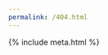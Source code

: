 ```yaml
---
permalink: /404.html
---
```

<html>

<head>
    <link href="https://fonts.googleapis.com/css?family=Poppins:200,700|Roboto:300|Roboto:900|Nunito:700" rel="stylesheet">
    <meta name="viewport" content="width=device-width, initial-scale=.5, maximum-scale=12.0, minimum-scale=.25, user-scalable=yes" />
    {% include meta.html %}
    <!--[if lt IE 9]>
      <script src="http://html5shiv.googlecode.com/svn/trunk/html5.js"></script>
    <![endif]-->
    <meta name="theme-color" content="#ffffff" />
    <link rel="stylesheet" type="text/css" href="{{"./style.css" | relative_url}}" />
    <link rel="stylesheet" type="text/css" href="{{"./prism.css" | relative_url}}" />
    <link rel="alternate" type="application/rss+xml" title="{{ site.name }} - {{ site.description }}" href="{{ site.baseurl }}/feed.xml" />
    <!-- favicon  -->
    <link rel="apple-touch-icon" sizes="180x180" href="{{ "/apple-touch-icon.png" | relative_url }}">
    <link rel="icon" type="image/png" sizes="32x32" href="{{ "/favicon-32x32.png" | relative_url }}">
    <link rel="icon" type="image/png" sizes="16x16" href="{{ "/favicon-16x16.png" | relative_url }}">
    <link rel="manifest" href="{{ "/site.webmanifest" | relative_url }}">
    <style>
    @import url('https://fonts.googleapis.com/css?family=Open+Sans&display=swap');

    body {
        background: #33cc99;
        color: #fff;
        font-family: 'Open Sans', sans-serif;
        max-height: 700px;
        overflow: hidden;
    }

    .c {
        text-align: center;
        display: block;
        position: relative;
        width: 80%;
        margin: 100px auto;
    }

    ._404 {
        font-size: 220px;
        position: relative;
        display: inline-block;
        z-index: 2;
        height: 250px;
        letter-spacing: 15px;
    }

    ._1 {
        text-align: center;
        display: block;
        position: relative;
        letter-spacing: 12px;
        font-size: 4em;
        line-height: 80%;
    }

    ._2 {
        text-align: center;
        display: block;
        position: relative;
        font-size: 20px;
    }

    .text {
        font-size: 70px;
        text-align: center;
        position: relative;
        display: inline-block;
        margin: 19px 0px 0px 0px;
        /* top: 256.301px; */
        z-index: 3;
        width: 100%;
        line-height: 1.2em;
        display: inline-block;
    }


    .btn {
        background-color: rgb(255, 255, 255);
        position: relative;
        display: inline-block;
        width: 358px;
        padding: 5px;
        z-index: 5;
        font-size: 25px;
        margin: 0 auto;
        color: #33cc99;
        text-decoration: none;
        margin-right: 10px
    }

    .right {
        float: right;
        width: 60%;
    }

    hr {
        padding: 0;
        border: none;
        border-top: 5px solid #fff;
        color: #fff;
        text-align: center;
        margin: 0px auto;
        width: 420px;
        height: 10px;
        z-index: -10;
    }

    hr:after {
        content: "\2022";
        display: inline-block;
        position: relative;
        top: -0.75em;
        font-size: 2em;
        padding: 0 0.2em;
        background: #33cc99;
    }

    .cloud {
        width: 350px;
        height: 120px;

        background: #FFF;
        background: linear-gradient(top, #FFF 100%);
        background: -webkit-linear-gradient(top, #FFF 100%);
        background: -moz-linear-gradient(top, #FFF 100%);
        background: -ms-linear-gradient(top, #FFF 100%);
        background: -o-linear-gradient(top, #FFF 100%);

        border-radius: 100px;
        -webkit-border-radius: 100px;
        -moz-border-radius: 100px;

        position: absolute;
        margin: 120px auto 20px;
        z-index: -1;
        transition: ease 1s;
    }

    .cloud:after,
    .cloud:before {
        content: '';
        position: absolute;
        background: #FFF;
        z-index: -1
    }

    .cloud:after {
        width: 100px;
        height: 100px;
        top: -50px;
        left: 50px;

        border-radius: 100px;
        -webkit-border-radius: 100px;
        -moz-border-radius: 100px;
    }

    .cloud:before {
        width: 180px;
        height: 180px;
        top: -90px;
        right: 50px;

        border-radius: 200px;
        -webkit-border-radius: 200px;
        -moz-border-radius: 200px;
    }

    .x1 {
        top: -50px;
        left: 100px;
        -webkit-transform: scale(0.3);
        -moz-transform: scale(0.3);
        transform: scale(0.3);
        opacity: 0.9;
        -webkit-animation: moveclouds 15s linear infinite;
        -moz-animation: moveclouds 15s linear infinite;
        -o-animation: moveclouds 15s linear infinite;
    }

    .x1_5 {
        top: -80px;
        left: 250px;
        -webkit-transform: scale(0.3);
        -moz-transform: scale(0.3);
        transform: scale(0.3);
        -webkit-animation: moveclouds 17s linear infinite;
        -moz-animation: moveclouds 17s linear infinite;
        -o-animation: moveclouds 17s linear infinite;
    }

    .x2 {
        left: 250px;
        top: 30px;
        -webkit-transform: scale(0.6);
        -moz-transform: scale(0.6);
        transform: scale(0.6);
        opacity: 0.6;
        -webkit-animation: moveclouds 25s linear infinite;
        -moz-animation: moveclouds 25s linear infinite;
        -o-animation: moveclouds 25s linear infinite;
    }

    .x3 {
        left: 250px;
        bottom: -70px;

        -webkit-transform: scale(0.6);
        -moz-transform: scale(0.6);
        transform: scale(0.6);
        opacity: 0.8;

        -webkit-animation: moveclouds 25s linear infinite;
        -moz-animation: moveclouds 25s linear infinite;
        -o-animation: moveclouds 25s linear infinite;
    }

    .x4 {
        left: 470px;
        botttom: 20px;

        -webkit-transform: scale(0.75);
        -moz-transform: scale(0.75);
        transform: scale(0.75);
        opacity: 0.75;

        -webkit-animation: moveclouds 18s linear infinite;
        -moz-animation: moveclouds 18s linear infinite;
        -o-animation: moveclouds 18s linear infinite;
    }

    .x5 {
        left: 200px;
        top: 300px;

        -webkit-transform: scale(0.5);
        -moz-transform: scale(0.5);
        transform: scale(0.5);
        opacity: 0.8;

        -webkit-animation: moveclouds 20s linear infinite;
        -moz-animation: moveclouds 20s linear infinite;
        -o-animation: moveclouds 20s linear infinite;
    }

    @-webkit-keyframes moveclouds {
        0% {
            margin-left: 1000px;
        }

        100% {
            margin-left: -1000px;
        }
    }

    @-moz-keyframes moveclouds {
        0% {
            margin-left: 1000px;
        }

        100% {
            margin-left: -1000px;
        }
    }

    @-o-keyframes moveclouds {
        0% {
            margin-left: 1000px;
        }

        100% {
            margin-left: -1000px;
        }
    }
    </style>
    {% seo %}
</head>

<body>
    <!-- Copyright (c) 2019 by SQFreaKz (https://codepen.io/sqfreakz/pen/GJRJOY) -->
    <div id="clouds">
        <div class="cloud x1"></div>
        <div class="cloud x1_5"></div>
        <div class="cloud x2"></div>
        <div class="cloud x3"></div>
        <div class="cloud x4"></div>
        <div class="cloud x5"></div>
    </div>
    <div class='c'>
        <div class='_404'>404</div>
        <hr>
        <div class='_1'>THE PAGE</div>
        <div class='_2'>WAS NOT FOUND</div>
        <a class='btn' href="{{ "/" | relative_url }}">BACK TO HOME</a>
    </div>
</body>

</html>